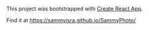 This project was bootstrapped with [Create React App](https://github.com/facebookincubator/create-react-app).

Find it at https://sammyisra.github.io/SammyPhoto/
